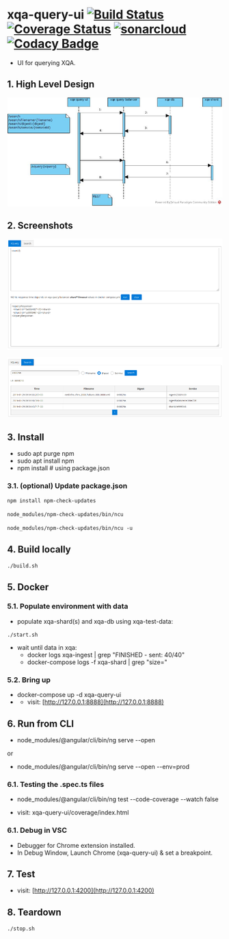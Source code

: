 # xqa-query-ui [![Build Status](https://travis-ci.org/jameshnsears/xqa-query-ui.svg?branch=master)](https://travis-ci.org/jameshnsears/xqa-query-ui) [![Coverage Status](https://coveralls.io/repos/github/jameshnsears/xqa-query-ui/badge.svg?branch=master)](https://coveralls.io/github/jameshnsears/xqa-query-ui?branch=master) [![sonarcloud](https://sonarcloud.io/api/project_badges/measure?project=jameshnsears_xqa-query-ui&metric=alert_status)](https://sonarcloud.io/dashboard?id=jameshnsears_xqa-query-ui) [![Codacy Badge](https://api.codacy.com/project/badge/Grade/a788ad26f4fb4d61b76e2321f85a3f2f)](https://www.codacy.com/app/jameshnsears/xqa-query-ui?utm_source=github.com&amp;utm_medium=referral&amp;utm_content=jameshnsears/xqa-query-ui&amp;utm_campaign=Badge_Grade)
* UI for querying XQA.

## 1. High Level Design
![High Level Design](uml/xqa-query-ui.jpg)

## 2. Screenshots
![XQuery](screenshots/xquery.png)


![Search](screenshots/search.png)

## 3. Install
* sudo apt purge npm
* sudo apt install npm
* npm install  # using package.json

### 3.1. (optional) Update package.json
```
npm install npm-check-updates

node_modules/npm-check-updates/bin/ncu

node_modules/npm-check-updates/bin/ncu -u
```

## 4. Build locally
```
./build.sh
```

## 5. Docker
### 5.1. Populate environment with data
* populate xqa-shard(s) and xqa-db using xqa-test-data:
```
./start.sh
```
* wait until data in xqa:
    * docker logs xqa-ingest | grep "FINISHED - sent: 40/40"
    * docker-compose logs -f xqa-shard | grep "size="

### 5.2. Bring up
* docker-compose up -d xqa-query-ui
* * visit: [http://127.0.0.1:8888](http://127.0.0.1:8888)

## 6. Run from CLI
* node_modules/@angular/cli/bin/ng serve --open

or

* node_modules/@angular/cli/bin/ng serve --open --env=prod

### 6.1. Testing the .spec.ts files
* node_modules/@angular/cli/bin/ng test --code-coverage --watch false

* visit: xqa-query-ui/coverage/index.html

### 6.1. Debug in VSC
* Debugger for Chrome extension installed.
* In Debug Window, Launch Chrome (xqa-query-ui) & set a breakpoint.

## 7. Test
* visit: [http://127.0.0.1:4200](http://127.0.0.1:4200)

## 8. Teardown
```
./stop.sh
```
